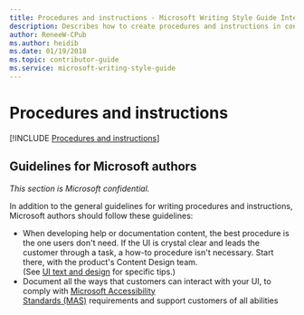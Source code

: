 ```yaml
---
title: Procedures and instructions - Microsoft Writing Style Guide Internal
description: Describes how to create procedures and instructions in content and provides examples of ways to communicate procedures and instructions in content.
author: ReneeW-CPub
ms.author: heidib
ms.date: 01/19/2018
ms.topic: contributor-guide
ms.service: microsoft-writing-style-guide
---
```


# Procedures and instructions

[!INCLUDE [Procedures and instructions](~/../includes/procedures-instructions.md)]

## Guidelines for Microsoft authors

*This section is Microsoft confidential.*

In addition to the general guidelines for writing procedures and instructions, Microsoft authors should follow these guidelines:

* When developing help or documentation content, the best procedure is the one users don't need. If the UI is crystal clear and leads the customer through a task, a how-to procedure isn't necessary. Start there, with the product\'s Content Design team. (See [UI text and design](~//ui-text-and-content-design.md) for specific tips.)
* Document all the ways that customers can interact with your UI, to comply with [Microsoft Accessibility Standards (MAS)](https://microsoft.sharepoint.com/sites/accessibility/SitePages/Microsoft-Accessibility-Standards-(MAS).aspx) requirements and support customers of all abilities
